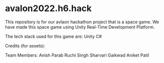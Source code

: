 # avalon2022.h6.hack
This repository is for our avlaon hackathon project that is a space game.
We have made this space game using Unity Real-Time Development Platform.

The tech stack used for this game are:
Unity
C#

Credits (for assets):

Team Members:
Anish Parab
Ruchi Singh
Sharvari Gaikwad
Aniket Patil
